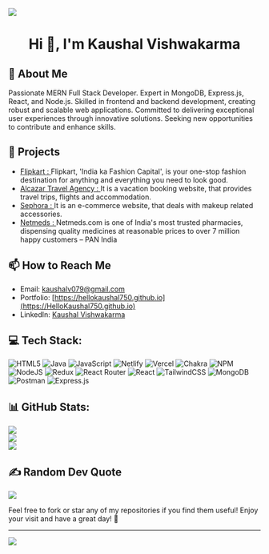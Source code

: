 ![](https://media.licdn.com/dms/image/D4D16AQH5qgSaB9Pg9A/profile-displaybackgroundimage-shrink_350_1400/0/1689222297889?e=1698278400&v=beta&t=WfMAA8JVSYgQF61pcgJ-LM7C0iHpKW8U_A9Ckp6VxsY)
<h1 align="center">Hi 👋, I'm Kaushal Vishwakarma</h1>

## 💫 About Me
Passionate MERN Full Stack Developer. Expert in MongoDB, Express.js, React, and Node.js. Skilled in frontend and backend development, creating robust and scalable web applications. Committed to delivering exceptional user experiences through innovative solutions. Seeking new opportunities to contribute and enhance skills.


## 🔭 Projects
- [Flipkart : ](https://flipkart-kappa.vercel.app/) Flipkart, 'India ka Fashion Capital', is your one-stop fashion destination for anything and everything you need to look good.
- [Alcazar Travel Agency : ](https://alcazartravels.vercel.app/) It is a vacation booking website, that provides travel
trips, flights and accommodation.
- [Sephora : ](https://creative-dieffenbachia-eb1778.netlify.app/) It is an e-commerce website, that deals with makeup related accessories.
- [Netmeds : ](https://647ee6478817b47a9778047e--celebrated-valkyrie-56babf.netlify.app/) Netmeds.com is one of India's most trusted pharmacies, dispensing quality medicines at reasonable prices to over 7 million happy customers – PAN India


## 📫 How to Reach Me
- Email: kaushalv079@gmail.com
- Portfolio: [https://hellokaushal750.github.io](https://HelloKaushal750.github.io)
- LinkedIn: [Kaushal Vishwakarma](https://www.linkedin.com/in/kaushalvish)


## 💻 Tech Stack:
![HTML5](https://img.shields.io/badge/html5-%23E34F26.svg?style=flat&logo=html5&logoColor=white) ![Java](https://img.shields.io/badge/java-%23ED8B00.svg?style=flat&logo=java&logoColor=white) ![JavaScript](https://img.shields.io/badge/javascript-%23323330.svg?style=flat&logo=javascript&logoColor=%23F7DF1E) ![Netlify](https://img.shields.io/badge/netlify-%23000000.svg?style=flat&logo=netlify&logoColor=#00C7B7) ![Vercel](https://img.shields.io/badge/vercel-%23000000.svg?style=flat&logo=vercel&logoColor=white) ![Chakra](https://img.shields.io/badge/chakra-%234ED1C5.svg?style=flat&logo=chakraui&logoColor=white) ![NPM](https://img.shields.io/badge/NPM-%23000000.svg?style=flat&logo=npm&logoColor=white) ![NodeJS](https://img.shields.io/badge/node.js-6DA55F?style=flat&logo=node.js&logoColor=white) ![Redux](https://img.shields.io/badge/redux-%23593d88.svg?style=flat&logo=redux&logoColor=white) ![React Router](https://img.shields.io/badge/React_Router-CA4245?style=flat&logo=react-router&logoColor=white) ![React](https://img.shields.io/badge/react-%2320232a.svg?style=flat&logo=react&logoColor=%2361DAFB) ![TailwindCSS](https://img.shields.io/badge/tailwindcss-%2338B2AC.svg?style=flat&logo=tailwind-css&logoColor=white) ![MongoDB](https://img.shields.io/badge/MongoDB-%234ea94b.svg?style=flat&logo=mongodb&logoColor=white) ![Postman](https://img.shields.io/badge/Postman-FF6C37?style=flat&logo=postman&logoColor=white) ![Express.js](https://img.shields.io/badge/express.js-%23404d59.svg?style=flat&logo=express&logoColor=%2361DAFB)


## 📊 GitHub Stats:
![](https://github-readme-stats.vercel.app/api?username=HelloKaushal750&theme=tokyonight&hide_border=true&include_all_commits=true&count_private=false)<br/>
![](https://github-readme-streak-stats.herokuapp.com/?user=HelloKaushal750&theme=tokyonight&hide_border=true)<br/>
![](https://github-readme-stats.vercel.app/api/top-langs/?username=HelloKaushal750&theme=tokyonight&hide_border=true&include_all_commits=true&count_private=false&layout=compact)


## ✍️ Random Dev Quote
![](https://quotes-github-readme.vercel.app/api?type=horizontal&theme=radical)


Feel free to fork or star any of my repositories if you find them useful! Enjoy your visit and have a great day! 🚀


---
[![](https://visitcount.itsvg.in/api?id=HelloKaushal750&icon=0&color=0)](https://visitcount.itsvg.in)



<!-- Proudly created with GPRM ( https://gprm.itsvg.in ) -->
